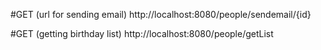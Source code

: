 #GET (url for sending email)
http://localhost:8080/people/sendemail/{id}

#GET (getting birthday list)
http://localhost:8080/people/getList
